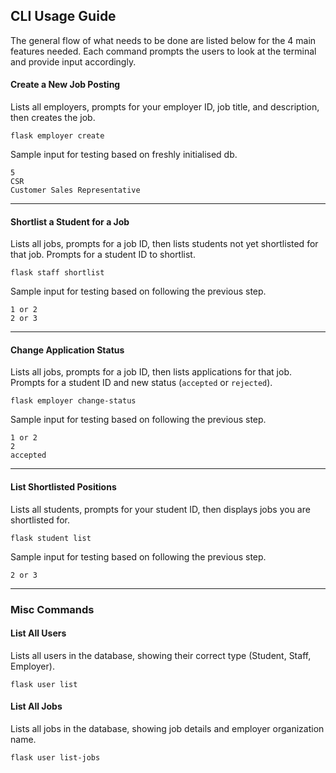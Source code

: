 ## CLI Usage Guide
The general flow of what needs to be done are listed below for the 4 main features needed. Each command prompts the users to look at the terminal and provide input accordingly.

#### Create a New Job Posting

Lists all employers, prompts for your employer ID, job title, and description, then creates the job.

```shell
flask employer create
```
Sample input for testing based on freshly initialised db.

 ```shell
5
CSR
Customer Sales Representative
```
---

#### Shortlist a Student for a Job

Lists all jobs, prompts for a job ID, then lists students not yet shortlisted for that job. Prompts for a student ID to shortlist.

```shell
flask staff shortlist
```

Sample input for testing based on following the previous step.

 ```shell
1 or 2
2 or 3
```

---

#### Change Application Status

Lists all jobs, prompts for a job ID, then lists applications for that job. Prompts for a student ID and new status (`accepted` or `rejected`).

```shell
flask employer change-status
```

Sample input for testing based on following the previous step.

 ```shell
1 or 2
2 
accepted
```

---

#### List Shortlisted Positions

Lists all students, prompts for your student ID, then displays jobs you are shortlisted for.

```shell
flask student list
```

Sample input for testing based on following the previous step.

 ```shell
2 or 3
```

---
### Misc Commands
#### List All Users

Lists all users in the database, showing their correct type (Student, Staff, Employer).

```shell
flask user list
```

#### List All Jobs

Lists all jobs in the database, showing job details and employer organization name.

```shell
flask user list-jobs
```
